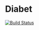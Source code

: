# Diabet

[![Build Status](https://travis-ci.org/piotras/diabet.svg?branch=master)](https://travis-ci.org/piotras/diabet)
